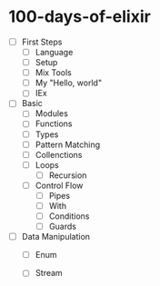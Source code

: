 # 100-days-of-elixir

- [ ] First Steps
    - [ ] Language
    - [ ] Setup
    - [ ] Mix Tools
    - [ ] My "Hello, world"
    - [ ] IEx
- [ ] Basic
    - [ ] Modules
    - [ ] Functions
    - [ ] Types
    - [ ] Pattern Matching
    - [ ] Collenctions
    - [ ] Loops
        - [ ] Recursion
    - [ ] Control Flow
        - [ ] Pipes
        - [ ] With
        - [ ] Conditions
        - [ ] Guards
- [ ] Data Manipulation
    - [ ] Enum
    - [ ] Stream

